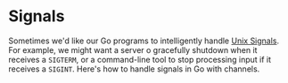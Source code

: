 # Signals 

Sometimes we'd like our Go programs to intelligently handle [Unix Signals](https://en.wikipedia.org/wiki/Signal_(IPC)). For example, we might want a server o gracefully shutdown when it receives a `SIGTERM`, or a command-line tool to stop processing input if it receives a `SIGINT`. Here's how to handle signals in Go with channels.  